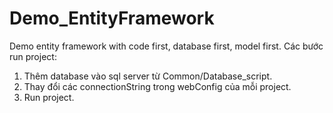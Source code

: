 # Demo_EntityFramework
Demo entity framework with code first, database first, model first.
Các bước run project:
1. Thêm database vào sql server từ Common/Database_script.
2. Thay đổi các connectionString trong webConfig của mỗi project.
3. Run project.
